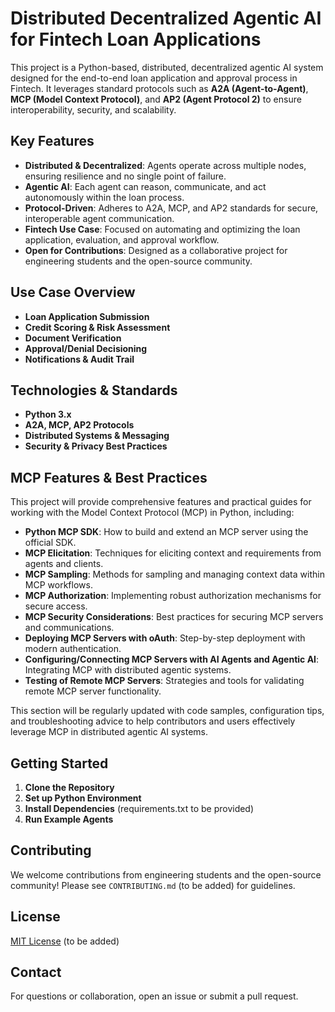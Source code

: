 # Distributed Decentralized Agentic AI for Fintech Loan Applications

This project is a Python-based, distributed, decentralized agentic AI system designed for the end-to-end loan application and approval process in Fintech. It leverages standard protocols such as **A2A (Agent-to-Agent)**, **MCP (Model Context Protocol)**, and **AP2 (Agent Protocol 2)** to ensure interoperability, security, and scalability.

## Key Features
- **Distributed & Decentralized**: Agents operate across multiple nodes, ensuring resilience and no single point of failure.
- **Agentic AI**: Each agent can reason, communicate, and act autonomously within the loan process.
- **Protocol-Driven**: Adheres to A2A, MCP, and AP2 standards for secure, interoperable agent communication.
- **Fintech Use Case**: Focused on automating and optimizing the loan application, evaluation, and approval workflow.
- **Open for Contributions**: Designed as a collaborative project for engineering students and the open-source community.

## Use Case Overview
- **Loan Application Submission**
- **Credit Scoring & Risk Assessment**
- **Document Verification**
- **Approval/Denial Decisioning**
- **Notifications & Audit Trail**

## Technologies & Standards
- **Python 3.x**
- **A2A, MCP, AP2 Protocols**
- **Distributed Systems & Messaging**
- **Security & Privacy Best Practices**

## MCP Features & Best Practices

This project will provide comprehensive features and practical guides for working with the Model Context Protocol (MCP) in Python, including:

- **Python MCP SDK**: How to build and extend an MCP server using the official SDK.
- **MCP Elicitation**: Techniques for eliciting context and requirements from agents and clients.
- **MCP Sampling**: Methods for sampling and managing context data within MCP workflows.
- **MCP Authorization**: Implementing robust authorization mechanisms for secure access.
- **MCP Security Considerations**: Best practices for securing MCP servers and communications.
- **Deploying MCP Servers with oAuth**: Step-by-step deployment with modern authentication.
- **Configuring/Connecting MCP Servers with AI Agents and Agentic AI**: Integrating MCP with distributed agentic systems.
- **Testing of Remote MCP Servers**: Strategies and tools for validating remote MCP server functionality.

This section will be regularly updated with code samples, configuration tips, and troubleshooting advice to help contributors and users effectively leverage MCP in distributed agentic AI systems.

## Getting Started
1. **Clone the Repository**
2. **Set up Python Environment**
3. **Install Dependencies** (requirements.txt to be provided)
4. **Run Example Agents**

## Contributing
We welcome contributions from engineering students and the open-source community! Please see `CONTRIBUTING.md` (to be added) for guidelines.

## License
[MIT License](LICENSE) (to be added)

## Contact
For questions or collaboration, open an issue or submit a pull request.
